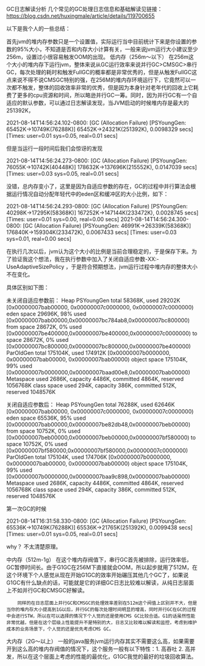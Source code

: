 GC日志解读分析 几个常见的GC处理日志信息和基础解读见链接：https://blog.csdn.net/huxingmale/article/details/119700655

以下是我个人的一些总结：

首先jvm的堆内存参数只是一个设置值，实际运行当中目前统计下来是你设置的参数的95%大小，不知道是否和内存大小计算有关，一般来说jvm运行大小建议至少256m，设置过小很容易触发OOM的出现。  低内存（256m～以下）     在256m这个大小的堆内存下运行jvm，整体来说从GC运行效率来说并行GC>CMSGC>串行GC，每次处理的耗时和触发FullGC的概率都是非常优秀的，但是从触发FullGC这点来说不得不说CMSGC特别的强，在256M的堆内存环境运行下，它竟然可以一次都不触发，整体的回收效率非常的优秀，但是因为本身针对老年代的回收上它耗费了更多的cpu资源和时间，所以略逊并行GC一筹。同时，因为并行GC有一个自适应的默认参数，可以通过日志解读发现，当JVM启动的时候堆内存是最大的251392K，

2021-08-14T14:56:24.102-0800: [GC (Allocation Failure) [PSYoungGen: 65452K->10749K(76288K)] 65452K->24321K(251392K), 0.0098329 secs] [Times: user=0.01 sys=0.05, real=0.01 secs]

但是当运行一段时间后我们会惊讶的发现

2021-08-14T14:56:24.273-0800: [GC (Allocation Failure) [PSYoungGen: 76055K->10742K(40448K)] 178632K->137696K(215552K), 0.0147039 secs] [Times: user=0.03 sys=0.05, real=0.01 secs]

没错，总内存变小了，这里是因为自适应参数的存在，GC的过程中并行算法会根据运行情况自动分配年轻代中的eden区和缓冲区的大小比例，如下：

2021-08-14T14:56:24.293-0800: [GC (Allocation Failure) [PSYoungGen: 40298K->17295K(58368K)] 167252K->147144K(233472K), 0.0028745 secs] [Times: user=0.01 sys=0.00, real=0.00 secs]  2021-08-14T14:56:24.300-0800: [GC (Allocation Failure) [PSYoungGen: 46991K->26339K(58368K)] 176840K->159304K(233472K), 0.0067433 secs] [Times: user=0.03 sys=0.01, real=0.00 secs]

在执行几次以后，jvm认为这个大小的比例是当前合理稳定的，于是保存下来。为了验证我这个想法，我在执行参数中加入了关闭自适应参数-XX:-UseAdaptiveSizePolicy ，于是符合预期想法，jvm运行过程中堆内存的整体大小不在变化。

具体区别如下图：

未关闭自适应参数前： Heap  PSYoungGen      total 58368K, used 29202K [0x00000007bab00000, 0x00000007c0000000, 0x00000007c0000000)   eden space 29696K, 98% used [0x00000007bab00000,0x00000007bc784ab8,0x00000007bc800000)   from space 28672K, 0% used [0x00000007be400000,0x00000007be400000,0x00000007c0000000)   to   space 28672K, 0% used [0x00000007bc800000,0x00000007bc800000,0x00000007be400000)  ParOldGen       total 175104K, used 174912K [0x00000007b0000000, 0x00000007bab00000, 0x00000007bab00000)   object space 175104K, 99% used [0x00000007b0000000,0x00000007baad00e8,0x00000007bab00000)  Metaspace       used 2686K, capacity 4486K, committed 4864K, reserved 1056768K   class space    used 294K, capacity 386K, committed 512K, reserved 1048576K

关闭自适应参数后： Heap  PSYoungGen      total 76288K, used 62646K [0x00000007bab00000, 0x00000007c0000000, 0x00000007c0000000)   eden space 65536K, 95% used [0x00000007bab00000,0x00000007be82db48,0x00000007beb00000)   from space 10752K, 0% used [0x00000007beb00000,0x00000007beb00000,0x00000007bf580000)   to   space 10752K, 0% used [0x00000007bf580000,0x00000007bf580000,0x00000007c0000000)  ParOldGen       total 175104K, used 174706K [0x00000007b0000000, 0x00000007bab00000, 0x00000007bab00000)   object space 175104K, 99% used [0x00000007b0000000,0x00000007baa9c898,0x00000007bab00000)  Metaspace       used 2686K, capacity 4486K, committed 4864K, reserved 1056768K   class space    used 294K, capacity 386K, committed 512K, reserved 1048576K

第一次GC的时候

2021-08-14T16:31:58.330-0800: [GC (Allocation Failure) [PSYoungGen: 65536K->10749K(76288K)] 65536K->21765K(251392K), 0.0099438 secs] [Times: user=0.01 sys=0.05, real=0.01 secs]

why？ 不太清楚原理。

中内存（512m-1g）         在这个堆内存阀值下，串行GC首先被排除，运行效率低，GC暂停时间长。由于G1GC在256M下直接就会OOM，所以起步就用了512M，在这个环境下个人感觉从现在开始G1GC的效率开始碾压其他几个GC了，如果说G1GC有什么缺点的话，可能就是它的详细GC日志比较难以解读，从纯日志层面上不如并行GC和CMSGC好解读。

        同样的在日志层面上并行GC和CMSGC的处理效率差别在512m这个阀值上区别并不大，但是当你的堆内存大小提高到1G以后，并行GC的每次处理时间明显的增高，同时并行GC在GC的过程中会进行STW，所以在可以选择的情况下个人觉的还是使用CMS GC比较合适。G1的话虽然性能非常优越，但是在这个层级上性能提升不是特别的大，日志又比较难以解读和监控，考虑到维护成本的业务场景下，个人觉的还是优先考虑CMS GC。

大内存（2G～以上）         一般的java服务jvm运行内存其实不需要这么高，如果需要开到这么高的堆内存阀值的情况下，这个服务一般有以下特性：1. 高吞吐 2. 高并发，所以在这个层面上考虑的性能的最优化，G1GC我觉的最好的垃圾回收算法。